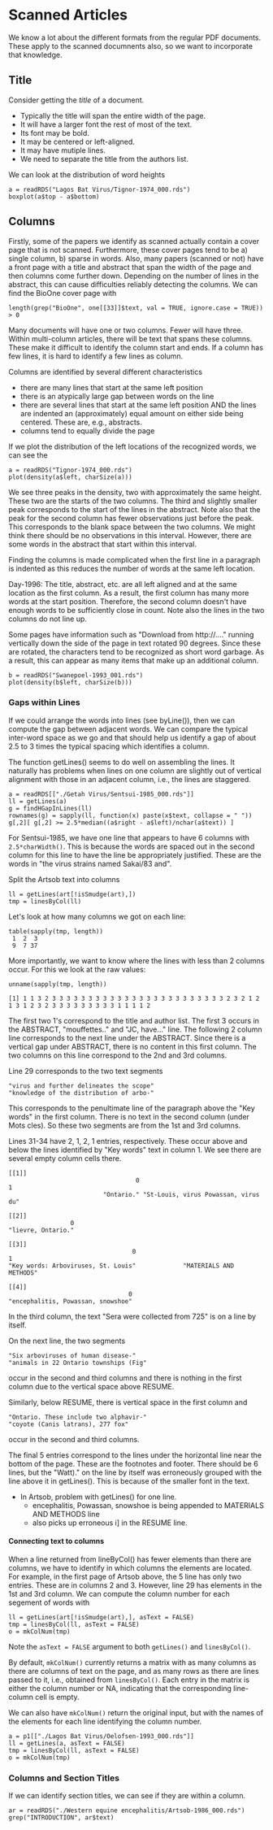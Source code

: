 # Scanned Articles

We know a lot about the different formats from the regular PDF documents.
These apply to the scanned documnents also, so we want to incorporate that
knowledge.


## Title
Consider getting the *title* of a document.
+ Typically the title will span the entire width of the page.
+ It will have a larger font the rest of most of the text.
+ Its font may be bold.
+ It may be centered or left-aligned.
+ It may have mutiple lines.
+ We need to separate the title from the authors list.


We can look at the distribution of word heights
```
a = readRDS("Lagos Bat Virus/Tignor-1974_000.rds")
boxplot(a$top - a$bottom)
```




## Columns

Firstly, some of the papers we identify as scanned actually contain
a cover page that is not scanned. Furthermore, these cover pages tend to  be
a) single column, b) sparse in words.
Also, many papers (scanned or not) have a front page with a title and abstract
that span the width of the page and then columns come further down.
Depending on the number of lines in the abstract, this can cause difficulties
reliably detecting the columns.
We can find the BioOne cover page with
```
length(grep("BioOne", one[[33]]$text, val = TRUE, ignore.case = TRUE)) > 0
```

Many documents will have one or two columns. Fewer will have three.
Within multi-column articles, there will be text that spans these columns.
These make it difficult to identify the column start and ends.
If a column has few lines, it is hard to identify a few lines as column.

Columns are identified by several different characteristics
+ there are many lines that start at the same left position
+ there is an atypically large gap between words on the line 
+ there are several lines that start at the same left position AND the 
  lines are indented an (approximately) equal amount on either side
  being centered. These are, e.g., abstracts.
+ columns tend to equally divide the page
  
If we plot the distribution of the left locations of the recognized words,
we can see the 
```
a = readRDS("Tignor-1974_000.rds")
plot(density(a$left, charSize(a)))
```
We see three peaks in the density, two with approximately the same height.
These two are the starts of the two columns.
The third and slightly smaller peak corresponds to the start of the lines 
in the abstract.
Note also that the peak for the second column has fewer observations
just before the peak. This corresponds to the blank space between 
the two columns.
We might think there should be no observations in this interval.
However, there are some words in the abstract that start within this  interval.



Finding the columns is made complicated when the first line in a paragraph is indented
as this reduces the number of words at the same left location.



Day-1996:  The title, abstract, etc. are all left aligned and at the same location as the first
column.  As a result, the first column has many more words at the start position.
Therefore, the second column doesn't have enough words to be sufficiently close in count.
Note also the lines in the two columns do not line up.


Some pages have information such as "Download from http://...." running vertically
down the side of the page in text rotated 90 degrees.
Since these are rotated, the characters tend to be recognized as short word garbage.
As a result, this can appear as many items that make up an additional column.


```
b = readRDS("Swanepoel-1993_001.rds")
plot(density(b$left, charSize(b)))
```


### Gaps within Lines
If we could arrange the words into lines (see byLine()),
then we can compute the gap between adjacent  words.
We can compare the typical inter-word space as we go and
that should help us identify a gap of about 2.5 to 3 times the typical
spacing which identifies a column.

The function getLines() seems to do well on assembling the lines.
It naturally  has problems when lines on one column are slightly out of vertical
alignment with those in an adjacent column, i.e., the lines are staggered.



```
a = readRDS[["./Getah Virus/Sentsui-1985_000.rds"]]
ll = getLines(a)
g = findHGapInLines(ll)
rownames(g) = sapply(ll, function(x) paste(x$text, collapse = " "))
g[,2][ g[,2] >= 2.5*median((a$right - a$left)/nchar(a$text)) ]
```

For Sentsui-1985, we have one line that appears to have 6 columns with `2.5*charWidth()`.
This is because the words are spaced out in the second column for this line to have
the line be appropriately justified.
These are the words in "the virus strains named Sakai/83 and".




Split the Artsob text into columns
```
ll = getLines(art[!isSmudge(art),])
tmp = linesByCol(ll)
```

Let's look at how many columns we got on each line:
```
table(sapply(tmp, length))
 1  2  3 
 9  7 37 
```
More importantly, we want to know where the lines with less than 2 columns occur.
For this we look at the raw values:
```
unname(sapply(tmp, length))
```
```
[1] 1 1 3 2 3 3 3 3 3 3 3 3 3 3 3 3 3 3 3 3 3 3 3 3 3 3 3 3 2 3 2 1 2 1 3 1 2 3 2 3 3 3 3 3 3 3 3 3 1 1 1 1 2
```
The first two 1's  correspond to the title and author list.
The first 3 occurs in the ABSTRACT, "mouffettes.." and "JC, have..." line.
The following 2 column line corresponds to the next line under the ABSTRACT.
Since there is a vertical gap under ABSTRACT, there is no content in this first column.
The two columns on this line correspond to the 2nd and 3rd columns.

Line 29 corresponds to the two text segments
```
"virus and further delineates the scope" 
"knowledge of the distribution of arbo-" 
```
This corresponds to the penultimate line of the paragraph above the "Key words" in the first column.
There is no text in the second column (under Mots cles). So these two segments are from the 1st
and 3rd columns.

Lines 31-34 have 2, 1, 2, 1 entries, respectively.
These occur above and below the lines identified by "Key words" text in column 1.
We see there are several empty column cells there.
```
[[1]]
                                   0                                    1 
                          "Ontario." "St-Louis, virus Powassan, virus du" 

[[2]]
                 0 
"lievre, Ontario." 

[[3]]
                                  0                                   1 
"Key words: Arboviruses, St. Louis"             "MATERIALS AND METHODS" 

[[4]]
                                 0 
"encephalitis, Powassan, snowshoe" 
```

In the third column, the text "Sera were collected from 725" 
is on a line by itself.

On the next line,  the two segments 
```
"Six arboviruses of human disease-" 
"animals in 22 Ontario townships (Fig" 
```
occur in the second and third columns and there is nothing in the first
column due to the vertical space above RESUME.

Similarly, below RESUME, there is vertical space in the first column
and
```
"Ontario. These include two alphavir-" 
"coyote (Canis latrans), 277 fox" 
```
occur in the second and third columns.



The final 5 entries correspond to the lines under the horizontal line near the bottom of the page.
These are the footnotes and footer.
There should be 6 lines, but the "Watt)." on the line by itself was erroneously grouped with the
line above it in getLines(). This is because of the smaller font in the text.


* In Artsob, problem with getLines() for one line.  
    + encephalitis, Powassan, snowshoe    is being appended to MATERIALS AND METHODS line
	+ also picks up erroneous i] in the RESUME line.



#### Connecting text to columns

When a line returned from lineByCol() has fewer elements than  there are columns,
we have to identify in which  columns the elements are located.
For example, in the first page of Artsob above, the 5 line has only two entries.
These are in columns 2 and 3.
However,  line 29 has elements in the 1st and 3rd column.
We can compute the column number for each segement of words with
```
ll = getLines(art[!isSmudge(art),], asText = FALSE)
tmp = linesByCol(ll, asText = FALSE)
o = mkColNum(tmp)
```
Note the `asText = FALSE` argument to both `getLines()` and `linesByCol()`.

By default, `mkColNum()` currently returns a matrix with as many columns as there are columns of
text on the page, and as many rows as there are lines passed to it, i.e., obtained
from `linesByCol()`.
Each entry in the matrix is either the column number or NA, indicating that the corresponding
line-column cell is empty.

We can also have `mkColNum()` return the original input, but with the names of the
elements for each line identifying the column number.




```
a = p1[["./Lagos Bat Virus/Oelofsen-1993_000.rds"]]
ll = getLines(a, asText = FALSE)
tmp = linesByCol(ll, asText = FALSE)
o = mkColNum(tmp)
```

### Columns and Section Titles
If we can identify section titles, we can see if they are within a column.

```
ar = readRDS("./Western equine encephalitis/Artsob-1986_000.rds")
grep("INTRODUCTION", ar$text)
```
